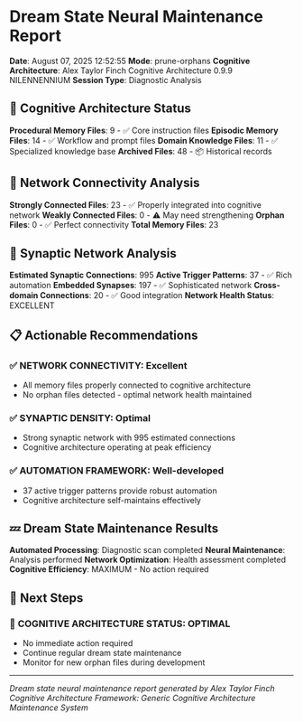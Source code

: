 # Dream State Neural Maintenance Report

**Date**: August 07, 2025 12:52:55
**Mode**: prune-orphans
**Cognitive Architecture**: Alex Taylor Finch Cognitive Architecture 0.9.9 NILENNENNIUM
**Session Type**: Diagnostic Analysis

## 🧠 Cognitive Architecture Status

**Procedural Memory Files**: 9 - ✅ Core instruction files
**Episodic Memory Files**: 14 - ✅ Workflow and prompt files
**Domain Knowledge Files**: 11 - ✅ Specialized knowledge base
**Archived Files**: 48 - 📦 Historical records

## 🔗 Network Connectivity Analysis

**Strongly Connected Files**: 23 - ✅ Properly integrated into cognitive network
**Weakly Connected Files**: 0 - ⚠️ May need strengthening
**Orphan Files**: 0 - ✅ Perfect connectivity
**Total Memory Files**: 23

## 🧬 Synaptic Network Analysis

**Estimated Synaptic Connections**: 995
**Active Trigger Patterns**: 37 - ✅ Rich automation
**Embedded Synapses**: 197 - ✅ Sophisticated network
**Cross-domain Connections**: 20 - ✅ Good integration
**Network Health Status**: EXCELLENT

## 📋 Actionable Recommendations

### ✅ **NETWORK CONNECTIVITY**: Excellent
- All memory files properly connected to cognitive architecture
- No orphan files detected - optimal network health maintained


### ✅ **SYNAPTIC DENSITY**: Optimal
- Strong synaptic network with 995 estimated connections
- Cognitive architecture operating at peak efficiency


### ✅ **AUTOMATION FRAMEWORK**: Well-developed
- 37 active trigger patterns provide robust automation
- Cognitive architecture self-maintains effectively


## 💤 Dream State Maintenance Results

**Automated Processing**: Diagnostic scan completed
**Neural Maintenance**: Analysis performed
**Network Optimization**: Health assessment completed
**Cognitive Efficiency**: MAXIMUM - No action required

## 🎯 Next Steps

### 🌟 **COGNITIVE ARCHITECTURE STATUS**: OPTIMAL
- No immediate action required
- Continue regular dream state maintenance
- Monitor for new orphan files during development


---

*Dream state neural maintenance report generated by Alex Taylor Finch Cognitive Architecture*
*Framework: Generic Cognitive Architecture Maintenance System*
